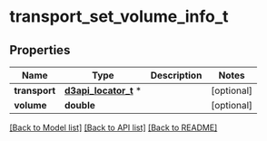 # transport_set_volume_info_t

## Properties
Name | Type | Description | Notes
------------ | ------------- | ------------- | -------------
**transport** | [**d3api_locator_t**](d3api_locator.md) \* |  | [optional] 
**volume** | **double** |  | [optional] 

[[Back to Model list]](../README.md#documentation-for-models) [[Back to API list]](../README.md#documentation-for-api-endpoints) [[Back to README]](../README.md)


